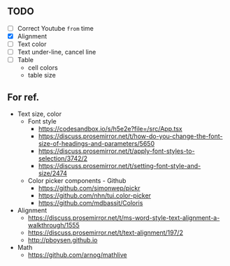 ## TODO

* [ ] Correct Youtube `from` time
* [x] Alignment
* [ ] Text color
* [ ] Text under-line, cancel line
* [ ] Table
    * cell colors
    * table size

## For ref.

* Text size, color
    * Font style
        * https://codesandbox.io/s/h5e2e?file=/src/App.tsx
        * https://discuss.prosemirror.net/t/how-do-you-change-the-font-size-of-headings-and-parameters/5650
        * https://discuss.prosemirror.net/t/apply-font-styles-to-selection/3742/2
        * https://discuss.prosemirror.net/t/setting-font-style-and-size/2474
    * Color picker components - Github
        * https://github.com/simonwep/pickr
        * https://github.com/nhn/tui.color-picker
        * https://github.com/mdbassit/Coloris
* Alignment
    * https://discuss.prosemirror.net/t/ms-word-style-text-alignment-a-walkthrough/1555
    * https://discuss.prosemirror.net/t/text-alignment/197/2
    * http://pboysen.github.io
* Math
    * https://github.com/arnog/mathlive
